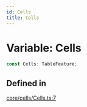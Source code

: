 ```yaml
---
id: Cells
title: Cells
---
```


# Variable: Cells

```ts
const Cells: TableFeature;
```

## Defined in

[core/cells/Cells.ts:7](https://github.com/TanStack/table/blob/main/packages/table-core/src/core/cells/Cells.ts#L7)
